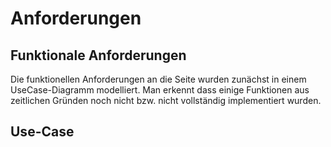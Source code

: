 # Anforderungen

## Funktionale Anforderungen

Die funktionellen Anforderungen an die Seite wurden zunächst in einem UseCase-Diagramm modelliert. Man erkennt dass einige Funktionen aus zeitlichen Gründen noch nicht bzw. nicht vollständig implementiert wurden.

## Use-Case

